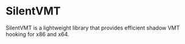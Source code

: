 # SilentVMT
SilentVMT is a lightweight library that provides efficient shadow VMT hooking for x86 and x64.
